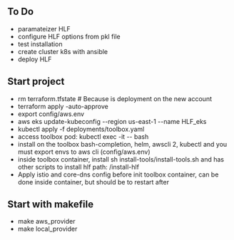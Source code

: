## To Do
* paramateizer HLF
* configure HLF options from pkl file
* test installation
* create cluster k8s with ansible
* deploy HLF


## Start project
* rm terraform.tfstate # Because is deployment on the new account
* terraform apply -auto-approve
* export config/aws.env
* aws eks update-kubeconfig --region us-east-1 --name HLF_eks
* kubectl apply -f deployments/toolbox.yaml
* access toolbox pod:  kubectl exec -it <pod> -- bash
* install on the toolbox bash-completion, helm, awscli 2, kubectl and you must export envs to aws cli (config/aws.env)
* inside toolbox container, install sh install-tools/install-tools.sh and has other scripts to install hlf path: /install-hlf
* Apply istio and core-dns config before init toolbox container, can be done inside container, but should be to restart after

## Start with makefile
* make aws_provider
* make local_provider
